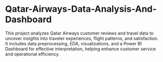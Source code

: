 # Qatar-Airways-Data-Analysis-And-Dashboard
This project analyzes Qatar Airways customer reviews and travel data to uncover insights into traveler experiences, flight patterns, and satisfaction. It includes data preprocessing, EDA, visualizations, and a Power BI Dashboard for effective interpretation, helping enhance customer service and operational efficiency.
